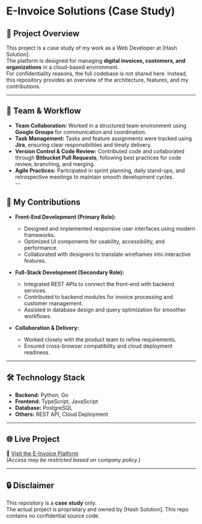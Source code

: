 # E-Invoice Solutions (Case Study)

## 📌 Project Overview
This project is a case study of my work as a Web Developer at [Hash Solution].  
The platform is designed for managing **digital invoices, customers, and organizations** in a cloud-based environment.  
For confidentiality reasons, the full codebase is not shared here. Instead, this repository provides an overview of the architecture, features, and my contributions.

---
## 🤝 Team & Workflow

- **Team Collaboration:** Worked in a structured team environment using **Google Groups** for communication and coordination.  
- **Task Management:** Tasks and feature assignments were tracked using **Jira**, ensuring clear responsibilities and timely delivery.  
- **Version Control & Code Review:** Contributed code and collaborated through **Bitbucket Pull Requests**, following best practices for code review, branching, and merging.  
- **Agile Practices:** Participated in sprint planning, daily stand-ups, and retrospective meetings to maintain smooth development cycles.  
--
## 🎯 My Contributions
- **Front-End Development (Primary Role):**  
  - Designed and implemented responsive user interfaces using modern frameworks.  
  - Optimized UI components for usability, accessibility, and performance.  
  - Collaborated with designers to translate wireframes into interactive features.  

- **Full-Stack Development (Secondary Role):**  
  - Integrated REST APIs to connect the front-end with backend services.  
  - Contributed to backend modules for invoice processing and customer management.  
  - Assisted in database design and query optimization for smoother workflows.  

- **Collaboration & Delivery:**  
  - Worked closely with the product team to refine requirements.  
  - Ensured cross-browser compatibility and cloud deployment readiness.  

---

## 🛠️ Technology Stack
- **Backend:** Python, Go  
- **Frontend:** TypeScript, JavaScript  
- **Database:** PostgreSQL  
- **Others:** REST API, Cloud Deployment  

---

## 🌐 Live Project
🔗 [Visit the E-Invoice Platform](https://ksa.einvoicesolutions.com/)  
*(Access may be restricted based on company policy.)*

---


## 🔒 Disclaimer
This repository is a **case study** only.  
The actual project is proprietary and owned by [Hash Solution]. This repo contains no confidential source code.
